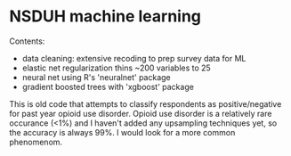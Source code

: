 # NSDUH machine learning

Contents:
- data cleaning: extensive recoding to prep survey data for ML 
- elastic net regularization thins ~200 variables to 25
- neural net using R's 'neuralnet' package
- gradient boosted trees with 'xgboost' package

This is old code that attempts to classify respondents as positive/negative for past year opioid use disorder. Opioid use disorder is a relatively rare occurance (<1%) and I haven't added any upsampling techniques yet, so the accuracy is always 99%. I would look for a more common phenomenom. 
